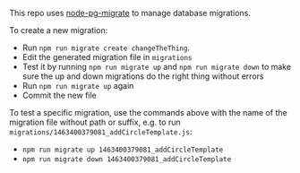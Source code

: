 This repo uses [node-pg-migrate](https://github.com/theoephraim/node-pg-migrate) to manage database migrations.

To create a new migration:

- Run `npm run migrate create changeTheThing`.
- Edit the generated migration file in `migrations`
- Test it by running `npm run migrate up` and `npm run migrate down` to make sure the up and down migrations do the right thing without errors
- Run `npm run migrate up` again
- Commit the new file

To test a specific migration, use the commands above with the name of the migration file without path or suffix, e.g. to run `migrations/1463400379081_addCircleTemplate.js`:

- `npm run migrate up 1463400379081_addCircleTemplate`
- `npm run migrate down 1463400379081_addCircleTemplate`
